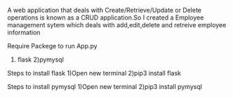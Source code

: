 A web application that deals with Create/Retrieve/Update or Delete operations is known as a CRUD application.So I created a Employee management sytem which deals with add,edit,delete 
and retreive employee information

Require Packege to run App.py
1) flask
2)pymysql

Steps to install flask
1)Open new terminal
2)pip3 install flask


Steps to install pymysql
1)Open new terminal
2)pip3 install pymysql

